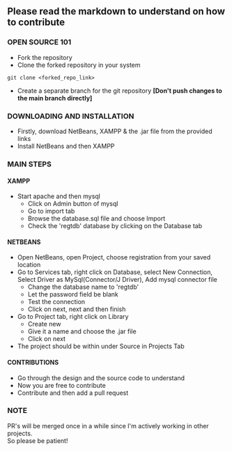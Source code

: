 ## Please read the markdown to understand on how to contribute

### OPEN SOURCE 101

- Fork the repository
- Clone the forked repository in your system<br>
```
git clone <forked_repo_link>
```
- Create a separate branch for the git repository 
**[Don't push changes to the main branch directly]**

### DOWNLOADING AND INSTALLATION
- Firstly, download NetBeans, XAMPP & the .jar file from the provided links
- Install NetBeans and then XAMPP

### MAIN STEPS

#### XAMPP

- Start apache and then mysql
  - Click on Admin button of mysql
  - Go to import tab
  - Browse the database.sql file and choose Import
  - Check the 'regtdb' database by clicking on the Database tab

#### NETBEANS

- Open NetBeans, open Project, choose registration from your saved location
- Go to Services tab, right click on Database, select New Connection, Select Driver as MySql(Connector/J Driver), Add mysql connector file
  - Change the database name to 'regtdb'
  - Let the password field be blank
  - Test the connection
  - Click on next, next and then finish
- Go to Project tab, right click on Library
  - Create new
  - Give it a name and choose the .jar file
  - Click on next
- The project should be within <defaultpackage> under Source in Projects Tab

#### CONTRIBUTIONS

- Go through the design and the source code to understand
- Now you are free to contribute
- Contribute and then add a pull request

### NOTE

PR's will be merged once in a while since I'm actively working in other projects.<br>
So please be patient!
